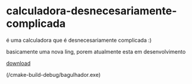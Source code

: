 # calculadora-desnecesariamente-complicada

é uma calculadora que é desnecesariamente complicada :)

basicamente uma nova ling, porem atualmente esta em desenvolvimento

[download](https://github.com/henrique-o-developer/calculadora-desnecesariamente-complicada/raw/master/cmake-build-debug/bagulhador.exe)

(/cmake-build-debug/bagulhador.exe)
